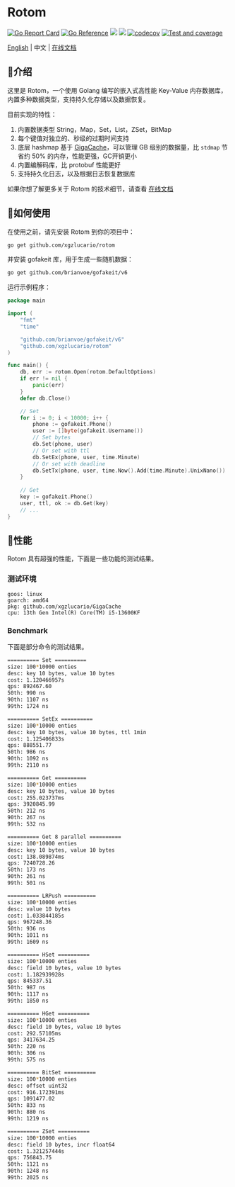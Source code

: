 # Rotom

[![Go Report Card](https://goreportcard.com/badge/github.com/xgzlucario/rotom)](https://goreportcard.com/report/github.com/xgzlucario/rotom) [![Go Reference](https://pkg.go.dev/badge/github.com/xgzlucario/rotom.svg)](https://pkg.go.dev/github.com/xgzlucario/rotom) ![](https://img.shields.io/badge/go-1.21.0-orange.svg) ![](https://img.shields.io/github/languages/code-size/xgzlucario/rotom.svg) [![codecov](https://codecov.io/gh/xgzlucario/rotom/graph/badge.svg?token=2V0HJ4KO3E)](https://codecov.io/gh/xgzlucario/rotom) [![Test and coverage](https://github.com/xgzlucario/rotom/actions/workflows/rotom.yml/badge.svg)](https://github.com/xgzlucario/rotom/actions/workflows/rotom.yml)

[English](README.md) | 中文 | [在线文档](https://www.yuque.com/1ucario/devdoc/ntyyeekkxu8apngd?singleDoc)

## 📃介绍

这里是 Rotom，一个使用 Golang 编写的嵌入式高性能 Key-Value 内存数据库，内置多种数据类型，支持持久化存储以及数据恢复。

目前实现的特性：

1. 内置数据类型 String，Map，Set，List，ZSet，BitMap
2. 每个键值对独立的、秒级的过期时间支持
3. 底层 hashmap 基于 [GigaCache](https://github.com/xgzlucario/GigaCache)，可以管理 GB 级别的数据量，比 `stdmap` 节省约 50% 的内存，性能更强，GC开销更小
4. 内置编解码库，比 protobuf 性能更好
5. 支持持久化日志，以及根据日志恢复数据库

如果你想了解更多关于 Rotom 的技术细节，请查看 [在线文档](https://www.yuque.com/1ucario/devdoc/ntyyeekkxu8apngd?singleDoc)

## 🚚如何使用

在使用之前，请先安装 Rotom 到你的项目中：
```bash
go get github.com/xgzlucario/rotom
```
并安装 gofakeit 库，用于生成一些随机数据：
```bash
go get github.com/brianvoe/gofakeit/v6
```
运行示例程序：
```go
package main

import (
	"fmt"
	"time"

	"github.com/brianvoe/gofakeit/v6"
	"github.com/xgzlucario/rotom"
)

func main() {
	db, err := rotom.Open(rotom.DefaultOptions)
	if err != nil {
		panic(err)
	}
	defer db.Close()

	// Set
	for i := 0; i < 10000; i++ {
		phone := gofakeit.Phone()
        user := []byte(gofakeit.Username())
		// Set bytes
		db.Set(phone, user)
		// Or set with ttl
		db.SetEx(phone, user, time.Minute)
		// Or set with deadline
		db.SetTx(phone, user, time.Now().Add(time.Minute).UnixNano())
	}
    
	// Get
	key := gofakeit.Phone()
	user, ttl, ok := db.Get(key)
	// ...
}
```
## 🚀性能

Rotom 具有超强的性能，下面是一些功能的测试结果。

### 测试环境

```
goos: linux
goarch: amd64
pkg: github.com/xgzlucario/GigaCache
cpu: 13th Gen Intel(R) Core(TM) i5-13600KF
```

### Benchmark

下面是部分命令的测试结果。

```bash
========== Set ==========
size: 100*10000 enties
desc: key 10 bytes, value 10 bytes
cost: 1.120466957s
qps: 892467.60
50th: 990 ns
90th: 1107 ns
99th: 1724 ns

========== SetEx ==========
size: 100*10000 enties
desc: key 10 bytes, value 10 bytes, ttl 1min
cost: 1.125406833s
qps: 888551.77
50th: 986 ns
90th: 1092 ns
99th: 2110 ns

========== Get ==========
size: 100*10000 enties
desc: key 10 bytes, value 10 bytes
cost: 255.023737ms
qps: 3920845.99
50th: 212 ns
90th: 267 ns
99th: 532 ns

========== Get 8 parallel ==========
size: 100*10000 enties
desc: key 10 bytes, value 10 bytes
cost: 138.089874ms
qps: 7240728.26
50th: 173 ns
90th: 261 ns
99th: 501 ns

========== LRPush ==========
size: 100*10000 enties
desc: value 10 bytes
cost: 1.033844185s
qps: 967248.36
50th: 936 ns
90th: 1011 ns
99th: 1609 ns

========== HSet ==========
size: 100*10000 enties
desc: field 10 bytes, value 10 bytes
cost: 1.182939928s
qps: 845337.51
50th: 987 ns
90th: 1117 ns
99th: 1850 ns

========== HGet ==========
size: 100*10000 enties
desc: field 10 bytes, value 10 bytes
cost: 292.57105ms
qps: 3417634.25
50th: 220 ns
90th: 306 ns
99th: 575 ns

========== BitSet ==========
size: 100*10000 enties
desc: offset uint32
cost: 916.172391ms
qps: 1091477.02
50th: 833 ns
90th: 880 ns
99th: 1219 ns

========== ZSet ==========
size: 100*10000 enties
desc: field 10 bytes, incr float64
cost: 1.321257444s
qps: 756843.75
50th: 1121 ns
90th: 1248 ns
99th: 2025 ns
```

